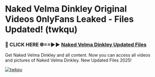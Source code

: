 # Naked Velma Dinkley Original Videos 0nlyFans Leaked - Files Updated! (twkqu)

<h3>🔴 CLICK HERE 🌐==►► <a href="https://tinyurl.com/up5wt9bj" rel="nofollow">Naked Velma Dinkley Updated Files</a></h3>

Get Naked Velma Dinkley and all content. Now you can access all videos and pictures of Naked Velma Dinkley. New Updated Files 2025!

[![twkqu](https://i.imgur.com/ABiUzMV.gif)](https://tinyurl.com/up5wt9bj)

